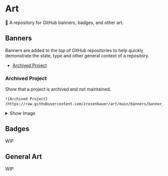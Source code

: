 # Art

🎨 A repository for GitHub banners, badges, and other art.

## Banners

Banners are added to the top of GitHub repositories to help quickly demonstrate the state, type and other general context of a repository.

* [Archived Project](#archived-project)


### Archived Project

Show that a project is archived and not maintained.

```
![Archived Project](https://raw.githubusercontent.com/zrosenbauer/art/main/banners/banner_archived.png)
```

<details>
  <summary>Show Image</summary>

  ![Archived Project](https://raw.githubusercontent.com/zrosenbauer/art/main/banners/banner_archived.png)
  
</details>

## Badges

WIP

## General Art

WIP
